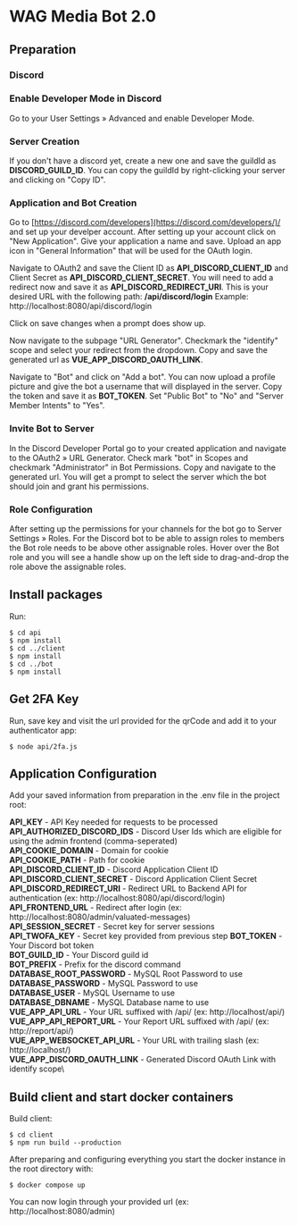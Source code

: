 # WAG Media Bot 2.0

## Preparation

### Discord

### Enable Developer Mode in Discord
Go to your User Settings » Advanced and enable Developer Mode.

### Server Creation

If you don't have a discord yet, create a new one and save the guildId as **DISCORD_GUILD_ID**. You can copy the guildId by right-clicking your server and clicking on "Copy ID".

### Application and Bot Creation

Go to [https://discord.com/developers](https://discord.com/developers/)/ and set up your develper account. After setting up your account click on "New Application". Give your application a name and save. Upload an app icon in "General Information" that will be used for the OAuth login.

Navigate to OAuth2 and save the Client ID as **API_DISCORD_CLIENT_ID** and Client Secret as **API_DISCORD_CLIENT_SECRET**. You will need to add a redirect now and save it as **API_DISCORD_REDIRECT_URI**. This is your desired URL with the following path: **/api/discord/login**
Example: http://localhost:8080/api/discord/login

Click on save changes when a prompt does show up.

Now navigate to the subpage "URL Generator". Checkmark the "identify" scope and select your redirect from the dropdown. Copy and save the generated url as **VUE_APP_DISCORD_OAUTH_LINK**.

Navigate to "Bot" and click on "Add a bot". You can now upload a profile picture and give the bot a username that will displayed in the server. Copy the token and save it as **BOT_TOKEN**. Set "Public Bot" to "No" and "Server Member Intents" to "Yes".

### Invite Bot to Server

In the Discord Developer Portal go to your created application and navigate to the OAuth2 » URL Generator. Check mark "bot" in Scopes and checkmark "Administrator" in Bot Permissions. Copy and navigate to the generated url. You will get a prompt to select the server which the bot should join and grant his permissions.

### Role Configuration

After setting up the permissions for your channels for the bot go to  Server Settings  »  Roles. For the Discord bot to be able to assign roles to members the Bot role needs to be above other assignable roles. Hover over the Bot role and you will see a handle show up on the left side to drag-and-drop the role above the assignable roles. 

## Install packages

Run:

```
$ cd api
$ npm install
$ cd ../client
$ npm install
$ cd ../bot
$ npm install
````

## Get 2FA Key
Run, save key and visit the url provided for the qrCode and add it to your authenticator app:
```
$ node api/2fa.js
```

## Application Configuration


Add your saved information from preparation in the .env file in the project root:

**API_KEY** - API Key needed for requests to be processed\
**API_AUTHORIZED_DISCORD_IDS** - Discord User Ids which are eligible for using the admin frontend (comma-seperated) \
**API_COOKIE_DOMAIN** - Domain for cookie\
**API_COOKIE_PATH** - Path for cookie\
**API_DISCORD_CLIENT_ID** - Discord Application Client ID\
**API_DISCORD_CLIENT_SECRET** - Discord Application Client Secret\
**API_DISCORD_REDIRECT_URI** - Redirect URL to Backend API for authentication (ex: http://localhost:8080/api/discord/login) \
**API_FRONTEND_URL** - Redirect after login (ex: http://localhost:8080/admin/valuated-messages) \
**API_SESSION_SECRET** - Secret key for server sessions\
**API_TWOFA_KEY** - Secret key provided from previous step
**BOT_TOKEN** - Your Discord bot token\
**BOT_GUILD_ID** - Your Discord guild id\
**BOT_PREFIX** - Prefix for the discord command \
**DATABASE_ROOT_PASSWORD** - MySQL Root Password to use \
**DATABASE_PASSWORD** - MySQL Password to use \
**DATABASE_USER** - MySQL Username to use \
**DATABASE_DBNAME** - MySQL Database name to use \
**VUE_APP_API_URL** -  Your URL suffixed with /api/ (ex: http://localhost/api/)\
**VUE_APP_API_REPORT_URL** -  Your Report URL suffixed with /api/ (ex: http://report/api/)\
**VUE_APP_WEBSOCKET_API_URL** - Your URL with trailing slash (ex: http://localhost/) \
**VUE_APP_DISCORD_OAUTH_LINK** - Generated Discord OAuth Link with identify scope\

## Build client and start docker containers
Build client:
```
$ cd client
$ npm run build --production
```

After preparing and configuring everything you start the docker instance in the root directory with:
```
$ docker compose up
```
You can now login through your provided url (ex: http://localhost:8080/admin)